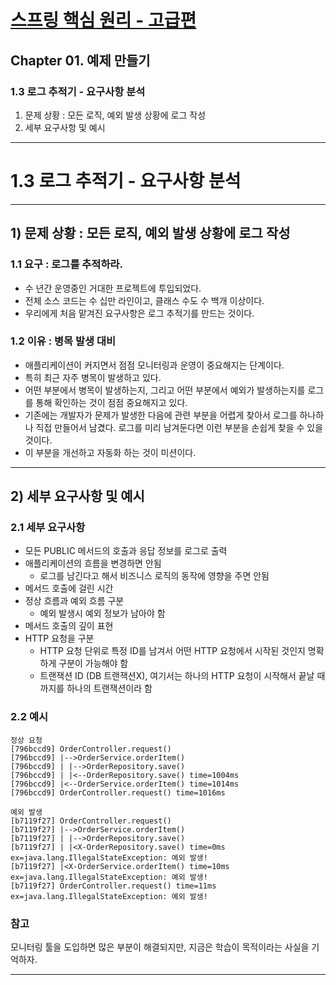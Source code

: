 # <a href = "../README.md" target="_blank">스프링 핵심 원리 - 고급편</a>
## Chapter 01. 예제 만들기
### 1.3 로그 추적기 - 요구사항 분석
1) 문제 상황 : 모든 로직, 예외 발생 상황에 로그 작성
2) 세부 요구사항 및 예시

---

# 1.3 로그 추적기 - 요구사항 분석

---

## 1) 문제 상황 : 모든 로직, 예외 발생 상황에 로그 작성

### 1.1 요구 : 로그를 추적하라.
- 수 년간 운영중인 거대한 프로젝트에 투입되었다.
- 전체 소스 코드는 수 십만 라인이고, 클래스 수도 수 백개 이상이다.
- 우리에게 처음 맡겨진 요구사항은 로그 추적기를 만드는 것이다.  

### 1.2 이유 : 병목 발생 대비
- 애플리케이션이 커지면서 점점 모니터링과 운영이 중요해지는 단계이다.
- 특히 최근 자주 병목이 발생하고 있다.
- 어떤 부분에서 병목이 발생하는지, 그리고 어떤 부분에서 예외가 발생하는지를 로그를 통해 확인하는 것이 점점 중요해지고 있다.
- 기존에는 개발자가 문제가 발생한 다음에 관련 부분을 어렵게 찾아서 로그를 하나하나 직접 만들어서 남겼다. 로그를 미리 남겨둔다면 이런 부분을 손쉽게 찾을 수 있을 것이다.
- 이 부분을 개선하고 자동화 하는 것이 미션이다.

---

## 2) 세부 요구사항 및 예시

### 2.1 세부 요구사항
- 모든 PUBLIC 메서드의 호출과 응답 정보를 로그로 출력
- 애플리케이션의 흐름을 변경하면 안됨
  - 로그를 남긴다고 해서 비즈니스 로직의 동작에 영향을 주면 안됨
- 메서드 호출에 걸린 시간
- 정상 흐름과 예외 흐름 구분
  - 예외 발생시 예외 정보가 남아야 함
- 메서드 호출의 깊이 표현
- HTTP 요청을 구분
  - HTTP 요청 단위로 특정 ID를 남겨서 어떤 HTTP 요청에서 시작된 것인지 명확하게 구분이 가능해야
    함
  - 트랜잭션 ID (DB 트랜잭션X), 여기서는 하나의 HTTP 요청이 시작해서 끝날 때 까지를 하나의
    트랜잭션이라 함

### 2.2 예시
```shell
정상 요청
[796bccd9] OrderController.request()
[796bccd9] |-->OrderService.orderItem()
[796bccd9] | |-->OrderRepository.save()
[796bccd9] | |<--OrderRepository.save() time=1004ms
[796bccd9] |<--OrderService.orderItem() time=1014ms
[796bccd9] OrderController.request() time=1016ms

예외 발생
[b7119f27] OrderController.request()
[b7119f27] |-->OrderService.orderItem()
[b7119f27] | |-->OrderRepository.save()
[b7119f27] | |<X-OrderRepository.save() time=0ms
ex=java.lang.IllegalStateException: 예외 발생!
[b7119f27] |<X-OrderService.orderItem() time=10ms
ex=java.lang.IllegalStateException: 예외 발생!
[b7119f27] OrderController.request() time=11ms
ex=java.lang.IllegalStateException: 예외 발생!
```

### 참고
모니터링 툴을 도입하면 많은 부분이 해결되지만, 지금은 학습이 목적이라는 사실을 기억하자.

---

